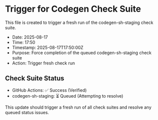 # Trigger for Codegen Check Suite

This file is created to trigger a fresh run of the codegen-sh-staging check suite.

- Date: 2025-08-17
- Time: 17:50
- Timestamp: 2025-08-17T17:50:00Z
- Purpose: Force completion of the queued codegen-sh-staging check suite
- Action: Trigger fresh check run

## Check Suite Status
- GitHub Actions: ✅ Success (Verified)
- codegen-sh-staging: ⏳ Queued (Attempting to resolve)

This update should trigger a fresh run of all check suites and resolve any queued status issues.

